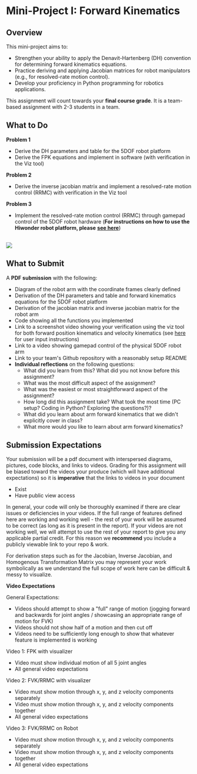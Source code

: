 # Mini-Project I: Forward Kinematics

## Overview

This mini-project aims to:

- Strengthen your ability to apply the Denavit-Hartenberg (DH) convention for
  determining forward kinematics equations.
- Practice deriving and applying Jacobian matrices for robot manipulators (e.g.,
  for resolved-rate motion control).
- Develop your proficiency in Python programming for robotics applications.

This assignment will count towards your **final course grade**. It is a
team-based assignment with 2-3 students in a team.

## What to Do

**Problem 1**

- Derive the DH parameters and table for the 5DOF robot platform
- Derive the FPK equations and implement in software (with verification in the
  Viz tool)

**Problem 2**

- Derive the inverse jacobian matrix and implement a resolved-rate motion
  control (RRMC) with verification in the Viz tool

**Problem 3**

- Implement the resolved-rate motion control (RRMC) through gamepad control of
  the 5DOF robot hardware (**For instructions on how to use the Hiwonder robot
  platform, please**
  [**see here**](https://github.com/OlinCollege-FunRobo/hiwonder-armpi-pro))

<br />

<img src = "media/mini-project-1.png">

## What to Submit

A **PDF submission** with the following:

- Diagram of the robot arm with the coordinate frames clearly defined
- Derivation of the DH parameters and table and forward kinematics equations for
  the 5DOF robot platform
- Derivation of the jacobian matrix and inverse jacobian matrix for the robot
  arm
- Code showing all the functions you implemented
- Link to a screenshot video showing your verification using the viz tool for
  both forward position kinematics and velocity kinematics (see
  [here](https://github.com/OlinCollege-FunRobo/arm-kinematics-module/blob/main/resources/user_inputs.md)
  for user input instructions)
- Link to a video showing gamepad control of the physical 5DOF robot arm
- Link to your team's Github repository with a reasonably setup README
- **Individual reflections** on the following questions:
  - What did you learn from this? What did you not know before this assignment?
  - What was the most difficult aspect of the assignment?
  - What was the easiest or most straightforward aspect of the assignment?
  - How long did this assignment take? What took the most time (PC setup? Coding
    in Python? Exploring the questions?)?
  - What did you learn about arm forward kinematics that we didn't explicitly
    cover in class?
  - What more would you like to learn about arm forward kinematics?

## Submission Expectations

Your submission will be a pdf document with interspersed diagrams, pictures,
code blocks, and links to videos. Grading for this assignment will be biased
toward the videos your produce (which will have additional expectations) so it
is **imperative** that the links to videos in your document

- Exist
- Have public view access

In general, your code will only be thoroughly examined if there are clear issues
or deficiencies in your videos. If the full range of features defined here are
working and working well - the rest of your work will be assumed to be correct
(as long as it is present in the report). If your videos are not working well,
we will attempt to use the rest of your report to give you any applicable
partial credit. For this reason we **recommend** you include a publicly viewable
link to your repo & work.

For derivation steps such as for the Jacobian, Inverse Jacobian, and Homogenous
Transformation Matrix you may represent your work symbolically as we understand
the full scope of work here can be difficult & messy to visualize.

**Video Expectations**

General Expectations:

- Videos should attempt to show a "full" range of motion (jogging forward and
  backwards for joint angles / showcasing an appropriate range of motion for
  FVK)
- Videos should not show half of a motion and then cut off
- Videos need to be sufficiently long enough to show that whatever feature is
  implemented is working

Video 1: FPK with visualizer

- Video must show individual motion of all 5 joint angles
- All general video expectations

Video 2: FVK/RRMC with visualizer

- Video must show motion through x, y, and z velocity components separately
- Video must show motion through x, y, and z velocity components together
- All general video expectations

Video 3: FVK/RRMC on Robot

- Video must show motion through x, y, and z velocity components separately
- Video must show motion through x, y, and z velocity components together
- All general video expectations

